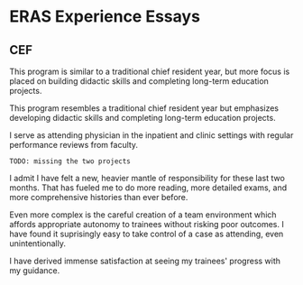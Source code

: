 # ERAS Experience Essays

## CEF

This program is similar to a traditional chief resident year, but more focus is placed on building didactic skills and completing long-term education projects.

This program resembles a traditional chief resident year but emphasizes developing didactic skills and completing long-term education projects.

I serve as attending physician in the inpatient and clinic settings with regular performance reviews from faculty.

`TODO: missing the two projects`

I admit I have felt a new, heavier mantle of responsibility for these last two months. That has fueled me to do more reading, more detailed exams, and more comprehensive histories than ever before.

Even more complex is the careful creation of a team environment which affords appropriate autonomy to trainees without risking poor outcomes. I have found it suprisingly easy to take control of a case as attending, even unintentionally.

I have derived immense satisfaction at seeing my trainees' progress with my guidance.